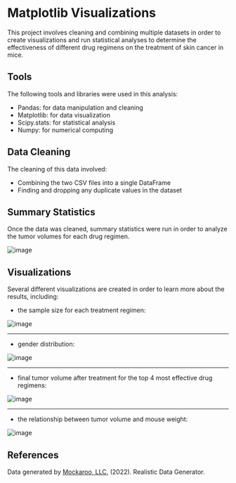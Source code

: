 # Matplotlib Visualizations

This project involves cleaning and combining multiple datasets in order to create visualizations and run statistical analyses to determine the effectiveness of different drug regimens on the treatment of skin cancer in mice.

## Tools

The following tools and libraries were used in this analysis:

   * Pandas: for data manipulation and cleaning
   * Matplotlib: for data visualization
   * Scipy.stats: for statistical analysis
   * Numpy: for numerical computing

## Data Cleaning

The cleaning of this data involved:

   * Combining the two CSV files into a single DataFrame
   * Finding and dropping any duplicate values in the dataset

## Summary Statistics

Once the data was cleaned, summary statistics were run in order to analyze the tumor volumes for each drug regimen.

![image](https://user-images.githubusercontent.com/111384049/228363636-1087114d-c6d1-462c-ac6d-df35894d6aed.png)

## Visualizations

Several different visualizations are created in order to learn more about the results, including:

   * the sample size for each treatment regimen:
   
   ![image](https://user-images.githubusercontent.com/111384049/228365548-43b5b7c1-6576-42d3-a23e-fda4cef6c176.png)
- - - -
   * gender distribution:
   
   ![image](https://user-images.githubusercontent.com/111384049/228365637-9e34c65a-40b4-4b28-85be-3542097a042b.png)
- - - -
   * final tumor volume after treatment for the top 4 most effective drug regimens:
   
   ![image](https://user-images.githubusercontent.com/111384049/228365713-a0c1a110-6134-4970-9fc9-94ead3a52bdc.png)
- - - -
   * the relationship between tumor volume and mouse weight:
   
   ![image](https://user-images.githubusercontent.com/111384049/228365848-fe5798ef-2382-48e2-bea0-ff1af487b6fe.png)

## References

Data generated by [Mockaroo, LLC](https://mockaroo.com/ "Mockaroo, LLC"), (2022). Realistic Data Generator.
